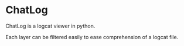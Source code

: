 # ChatLog
ChatLog is a logcat viewer in python.

Each layer can be filtered easily to ease comprehension of a logcat file.
